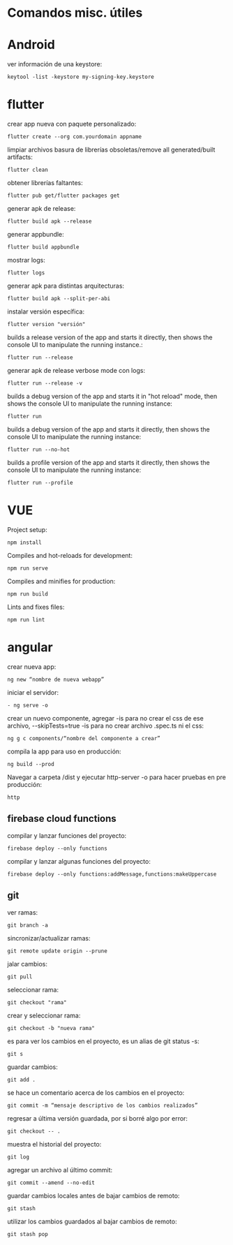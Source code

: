 # Comandos misc. útiles

# Android

ver información de una keystore:
```
keytool -list -keystore my-signing-key.keystore
```

# flutter

crear app nueva con paquete personalizado:
```
flutter create --org com.yourdomain appname
```

limpiar archivos basura de librerías obsoletas/remove all generated/built artifacts:
```
flutter clean
```

obtener librerías faltantes:
```
flutter pub get/flutter packages get
```

generar apk de release:
```
flutter build apk --release
```

generar appbundle:
```
flutter build appbundle
```

mostrar logs:
```
flutter logs
```

generar apk para distintas arquitecturas:
```
flutter build apk --split-per-abi
```

instalar versión específica:
```
flutter version "versión"
```

builds a release version of the app and starts it directly, then shows the console UI to manipulate the running instance.:
```
flutter run --release
```

generar apk de release verbose mode con logs:
```
flutter run --release -v
```

builds a debug version of the app and starts it in "hot reload" mode, then shows the console UI to manipulate the running instance:
```
flutter run
```

builds a debug version of the app and starts it directly, then shows the console UI to manipulate the running instance:
```
flutter run --no-hot
```

builds a profile version of the app and starts it directly, then shows the console UI to manipulate the running instance:
```
flutter run --profile
```

# VUE

Project setup:
```
npm install
```

Compiles and hot-reloads for development:
```
npm run serve
```

Compiles and minifies for production:
```
npm run build
```

Lints and fixes files:
```
npm run lint
```

# angular

crear nueva app:
```
ng new “nombre de nueva webapp”
```

iniciar el servidor:
```
- ng serve -o
```

crear un nuevo componente, agregar -is para no crear el css de ese archivo, --skipTests=true -is para no crear archivo .spec.ts ni el css:

```
ng g c components/“nombre del componente a crear” 
```

compila la app para uso en producción:
```
ng build --prod
```

Navegar a carpeta /dist y ejecutar http-server -o para hacer pruebas en pre producción:
``` 
http
```

## firebase cloud functions

compilar y lanzar funciones del proyecto:
```
firebase deploy --only functions
```
compilar y lanzar algunas funciones del proyecto:
```
firebase deploy --only functions:addMessage,functions:makeUppercase
```

## git

ver ramas:
```
git branch -a
```

sincronizar/actualizar ramas:
```
git remote update origin --prune
```

jalar cambios:
```
git pull
```

seleccionar rama:
```
git checkout "rama"
```

crear y seleccionar rama:
```
git checkout -b "nueva rama"
```

es para ver los cambios en el proyecto, es un alias de git status -s:
```
git s
```

guardar cambios:
```
git add .
```

se hace un comentario acerca de los cambios en el proyecto:
```
git commit -m “mensaje descriptivo de los cambios realizados”
```

regresar a última versión guardada, por si borré algo por error:
```
git checkout -- .
```

muestra el historial del proyecto:
```
git log
```

agregar un archivo al último commit:
```
git commit --amend --no-edit
```

guardar cambios locales antes de bajar cambios de remoto:
```
git stash
```

utilizar los cambios guardados al bajar cambios de remoto:
```
git stash pop
```

